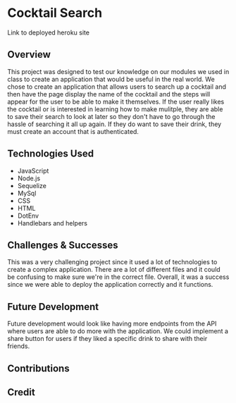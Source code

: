 # Cocktail Search
Link to deployed heroku site
## Overview
This project was designed to test our knowledge on our modules we used in class to create an application that would be useful in the real world. We chose to create an application that allows users to search up a cocktail and then have the page display the name of the cocktail and the steps will appear for the user to be able to make it themselves. If the user really likes the cocktail or is interested in learning how to make mulitple, they are able to save their search to look at later so they don't have to go through the hassle of searching it all up again. If they do want to save their drink, they must create an account that is authenticated. 
## Technologies Used 
- JavaScript
- Node.js
- Sequelize
- MySql
- CSS
- HTML
- DotEnv
- Handlebars and helpers
## Challenges & Successes
This was a very challenging project since it used a lot of technologies to create a complex application. There are a lot of different files and it could be confusing to make sure we're in the correct file. Overall, it was a success since we were able to deploy the application correctly and it functions.
## Future Development
Future development would look like having more endpoints from the API where users are able to do more with the application. We could implement a share button for users if they liked a specific drink to share with their friends. 
## Contributions

## Credit 
